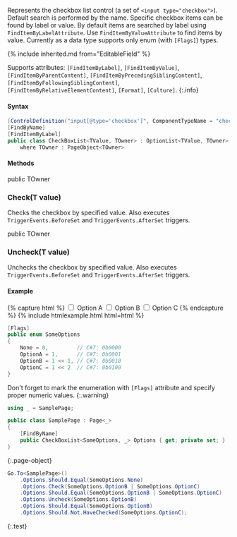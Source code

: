 Represents the checkbox list control (a set of `<input type="checkbox">`).
Default search is performed by the name.
Specific checkbox items can be found by label or value.
By default items are searched by label using `FindItemByLabelAttribute`.
Use `FindItemByValueAttribute` to find items by value.
Currently as a data type supports only enum (with `[Flags]`) types.

{% include inherited.md from="EditableField" %}

Supports attributes: `[FindItemByLabel]`, `[FindItemByValue]`, `[FindItemByParentContent]`,
`[FindItemByPrecedingSiblingContent]`, `[FindItemByFollowingSiblingContent]`,
`[FindItemByRelativeElementContent]`, `[Format]`, `[Culture]`.
{:.info}

#### Syntax

```cs
[ControlDefinition("input[@type='checkbox']", ComponentTypeName = "checkbox list", IgnoreNameEndings = "CheckBoxes,CheckBoxList,CheckBoxGroup,Options,OptionGroup")]
[FindByName]
[FindItemByLabel]
public class CheckBoxList<TValue, TOwner> : OptionList<TValue, TOwner>
    where TOwner : PageObject<TOwner>
```

#### Methods

<div class="member">
    <span class="head"><span class="keyword">public</span> <span class="type">TOwner</span></span>
    <h3><span class="body">Check</span><span class="tail">(<span class="type">T</span> value)</span></h3>
</div>

Checks the checkbox by specified value. Also executes `TriggerEvents.BeforeSet` and `TriggerEvents.AfterSet` triggers.

<div class="member">
    <span class="head"><span class="keyword">public</span> <span class="type">TOwner</span></span>
    <h3><span class="body">Uncheck</span><span class="tail">(<span class="type">T</span> value)</span></h3>
</div>

Unchecks the checkbox by specified value. Also executes `TriggerEvents.BeforeSet` and `TriggerEvents.AfterSet` triggers.

#### Example

{% capture html %}
<label class="checkbox-inline">
    <input type="checkbox" name="options" value="OptionA">
    Option A
</label>
<label class="checkbox-inline">
    <input type="checkbox" name="options" value="OptionB">
    Option B
</label>
<label class="checkbox-inline">
    <input type="checkbox" name="options" value="OptionC">
    Option C
</label>
{% endcapture %}
{% include htmlexample.html html=html %}

```cs
[Flags]
public enum SomeOptions
{
    None = 0,         // C#7: 0b0000
    OptionA = 1,      // C#7: 0b0001
    OptionB = 1 << 1, // C#7: 0b0010
    OptionC = 1 << 2  // C#7: 0b0100
}
```

Don't forget to mark the enumeration with `[Flags]` attribute and specify proper numeric values.
{:.warning}

```cs
using _ = SamplePage;

public class SamplePage : Page<_>
{
    [FindByName]
    public CheckBoxList<SomeOptions, _> Options { get; private set; }
}
```
{:.page-object}

```cs
Go.To<SamplePage>()
    .Options.Should.Equal(SomeOptions.None)
    .Options.Check(SomeOptions.OptionB | SomeOptions.OptionC)
    .Options.Should.Equal(SomeOptions.OptionB | SomeOptions.OptionC)
    .Options.Uncheck(SomeOptions.OptionB)
    .Options.Should.Equal(SomeOptions.OptionB)
    .Options.Should.Not.HaveChecked(SomeOptions.OptionC);
```
{:.test}